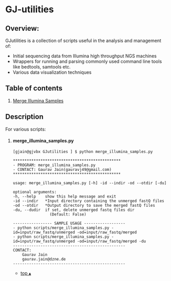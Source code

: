 
GJ-utilities
====================================================

## Overview:
GJutilities is a collection of scripts useful in the analysis and management of:
* Initial sequencing data from Illumina high throughput NGS machines
* Wrappers for running and parsing commonly used command line tools like bedtools, samtools etc. 
* Various data visualization techniques

## Table of contents
<!--ts-->
1. [Merge Illumina Samples](#merge-illumina-samples.py)



<!--te-->

## Description
For various scripts:

1. #### merge_illumina_samples.py 
	```
	[gjain@gjvbx GJutilities ] $ python merge_illumina_samples.py 

	***********************************************
	- PROGRAM: merge_illumina_samples.py
	- CONTACT: Gaurav Jain(gauravj49@gmail.com)
	***********************************************

	usage: merge_illumina_samples.py [-h] -id --indir -od --otdir [-du]

	optional arguments:
	-h, --help    show this help message and exit
	-id --indir   *Input directory containing the unmerged fastQ files
	-od --otdir   *Output directory to save the merged fastQ files
	-du, --dudir  if set, delete unmerged fastq files dir 
					(Default: False)

	----------------- SAMPLE USAGE ------------------
	- python scripts/merge_illumina_samples.py -id=input/raw_fastq/unmerged -od=input/raw_fastq/merged
	- python scripts/merge_illumina_samples.py -id=input/raw_fastq/unmerged -od=input/raw_fastq/merged -du
	-------------------------------------------------
	CONTACT: 
		Gaurav Jain
		gaurav.jain@dzne.de
	-------------------------------------------------
	```
	* [top ▴](#Table-of-contents)
